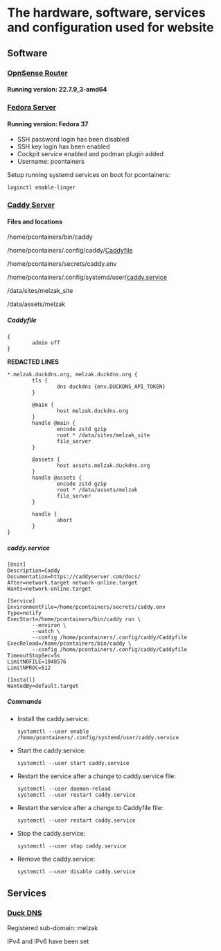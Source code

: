 # The hardware, software, services and configuration used for website

## Software

### [OpnSense Router](https://opnsense.org)

#### Running version: 22.7.9_3-amd64

### [Fedora Server](https://getfedora.org/en/server/)

#### Running version: Fedora 37

* SSH password login has been disabled
* SSH key login has been enabled
* Cockpit service enabled and podman plugin added
* Username: pcontainers

Setup running systemd services on boot for pcontainers:
```
loginctl enable-linger
```

### [Caddy Server](https://caddyserver.com)

#### Files and locations

/home/pcontainers/bin/caddy

/home/pcontainers/.config/caddy/[Caddyfile](#Caddyfile)

/home/pcontainers/secrets/caddy.env

/home/pcontainers/.config/systemd/user/[caddy.service](#caddyservice)

/data/sites/melzak_site

/data/assets/melzak

##### Caddyfile
```
{
        admin off
}
```
**REDACTED LINES**
```
*.melzak.duckdns.org, melzak.duckdns.org {
        tls {
                dns duckdns {env.DUCKDNS_API_TOKEN}
        }

        @main {
                host melzak.duckdns.org
        }
        handle @main {
                encode zstd gzip
                root * /data/sites/melzak_site
                file_server
        }

        @assets {
                host assets.melzak.duckdns.org
        }
        handle @assets {
                encode zstd gzip
                root * /data/assets/melzak
                file_server
        }

        handle {
                abort
        }
}
```

##### caddy.service
```
[Unit]
Description=Caddy
Documentation=https://caddyserver.com/docs/
After=network.target network-online.target
Wants=network-online.target

[Service]
EnvironmentFile=/home/pcontainers/secrets/caddy.env
Type=notify
ExecStart=/home/pcontainers/bin/caddy run \
        --environ \
        --watch \
        --config /home/pcontainers/.config/caddy/Caddyfile
ExecReload=/home/pcontainers/bin/caddy \
        --config /home/pcontainers/.config/caddy/Caddyfile
TimeoutStopSec=5s
LimitNOFILE=1048576
LimitNPROC=512

[Install]
WantedBy=default.target
```

##### Commands

* Install the caddy.service:

    `systemctl --user enable /home/pcontainers/.config/systemd/user/caddy.service`

* Start the caddy.service:

    `systemctl --user start caddy.service`

* Restart the service after a change to caddy.service file:

    ```
    systemctl --user daemon-reload
    systemctl --user restart caddy.service
    ```

* Restart the service after a change to Caddyfile file:

    `systemctl --user restart caddy.service`

* Stop the caddy.service:

    `systemctl --user stop caddy.service`

* Remove the caddy.service:

    `systemctl --user disable caddy.service`

## Services

### [Duck DNS](http://www.duckdns.org)

Registered sub-domain: melzak

IPv4 and IPv6 have been set
